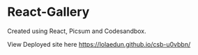# React-Gallery

Created using React, Picsum and Codesandbox.

View Deployed site here https://lolaedun.github.io/csb-u0vbbn/
